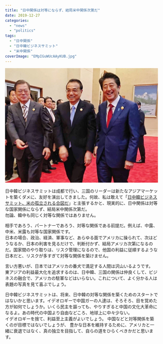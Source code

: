 ```yaml
---
title: "日中関係は対等にならず、結局米中関係次第だ"
date: 2019-12-27
categories: 
  - "news"
  - "politics"
tags: 
  - "日中関係"
  - "日中韓ビジネスサミット"
  - "米中関係"
coverImage: "EMpIGuWUcAAyKUB.jpg"
---
```


![](images/EMpIGuWUcAAyKUB-1024x768.jpg)

日中韓ビジネスサミットは成都で行い、三国のリーダーは新たなアジアマーケットを築くダメに、友好を演出してきました。何故、私は敢えて「[日中韓ビジネスサミット、米の孤立される合図だ](https://blog.loveapple.cn/news/20191226840.html)」と主張するかと、現実的に、日中関係は対等な国家関係にならず、結局米中関係次第だ。  
勿論、韓中も同じく対等な関係ではありません。

相手であろう、パートナーであろう、対等な関係である前提だ。例えば、中露、中米、米露も対等な国家関係です。  
日本の場合、政治、経済、軍事など、あらゆる面でアメリカに操られて、次はどうなるか、日本の利害を見るだけで、判断付かず、結局アメリカ次第になるのだ。国家間のやり取りは、リスク管理になるので、他国の利益に従順するような日本だと、リスクが多すぎて対等な関係を築けません。

言い方悪いが、日本ではアメリカの番犬で満足する人間は沢山いるようです。  
東アジアの利益最大化を追求するのは、日中韓、三国の関係は仲良くして、ビジネスの融合で、アメリカの駐軍などはいらない。これについて、よく分かる人は表題の写真を見て喜ぶでしょう。

日中韓ビジネスサミットは、将来、日中韓の対等な関係を築くためのスタートではないかと思います。イデオロギーで中国ガーの人達は、そろそろ、目を覚めた方が如何でしょうか。いくら民主を謳っても、やりすぎると中国の文化大革命になるよ。あの時代の中国より自由などころ、地球上に中々少ない。  
イデオロギーを捨て、利益至上主義がよいでしょう。 中国などと対等関係を築くのが目標ではないでしょうが、 豊かな日本を維持するために、アメリカと一緒に衰退ではなく、真の独立を目指して、自らの道をひらくべきかだと思います。

